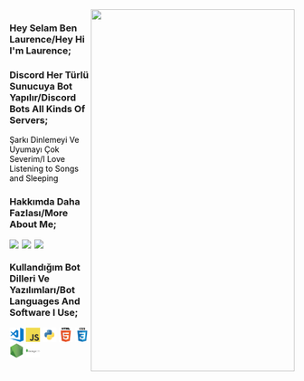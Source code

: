 <img src="https://cdn.discordapp.com/attachments/831414649722241044/849981744333717524/ezgif.com-gif-maker_7-min.gif" align="right" width="360" height="640">

  ### Hey Selam Ben Laurence/Hey Hi I'm Laurence;

###  Discord Her Türlü Sunucuya Bot Yapılır/Discord Bots All Kinds Of Servers;


<font color="black" > Şarkı Dinlemeyi Ve Uyumayı Çok Severim/I Love Listening to Songs and Sleeping  </font>

### Hakkımda Daha Fazlası/More About Me;

[<img  width="22" src="https://unpkg.com/simple-icons@v4/icons/discord.svg" align="left" />][Discord]
[<img  width="22" src="https://unpkg.com/simple-icons@v4/icons/instagram.svg" align="left" />][Instagram]
[<img  width="22" src="https://upload.wikimedia.org/wikipedia/commons/thumb/e/e7/Instagram_logo_2016.svg/768px-Instagram_logo_2016.svg.png" align="left" />][Instagram2]


<br />

### Kullandığım Bot Dilleri Ve Yazılımları/Bot Languages And Software I Use;
<p align="left">
<img src="https://raw.githubusercontent.com/github/explore/80688e429a7d4ef2fca1e82350fe8e3517d3494d/topics/visual-studio-code/visual-studio-code.png"width="25" height="25">
<img src="https://raw.githubusercontent.com/github/explore/80688e429a7d4ef2fca1e82350fe8e3517d3494d/topics/javascript/javascript.png" width="25" height="25"> 
<img src="https://raw.githubusercontent.com/github/explore/80688e429a7d4ef2fca1e82350fe8e3517d3494d/topics/python/python.png "width="25" height="25">
<img src="https://raw.githubusercontent.com/github/explore/80688e429a7d4ef2fca1e82350fe8e3517d3494d/topics/html/html.png "width="25" height="25">
<img src="https://raw.githubusercontent.com/github/explore/80688e429a7d4ef2fca1e82350fe8e3517d3494d/topics/css/css.png"width="25" height="25">
<img src="https://raw.githubusercontent.com/github/explore/80688e429a7d4ef2fca1e82350fe8e3517d3494d/topics/nodejs/nodejs.png"width="25" height="25">
<img src="https://raw.githubusercontent.com/github/explore/80688e429a7d4ef2fca1e82350fe8e3517d3494d/topics/mongodb/mongodb.png "width="25" height="25">

</p>
<br />  


[Discord]: https://discord.gg/Ny79fK57eD
[Instagram]: https://www.instagram.com/vaetrolwashere/?hl=tr
[Instagram2]: https://www.instagram.com/pantria.1/?hl=tr
